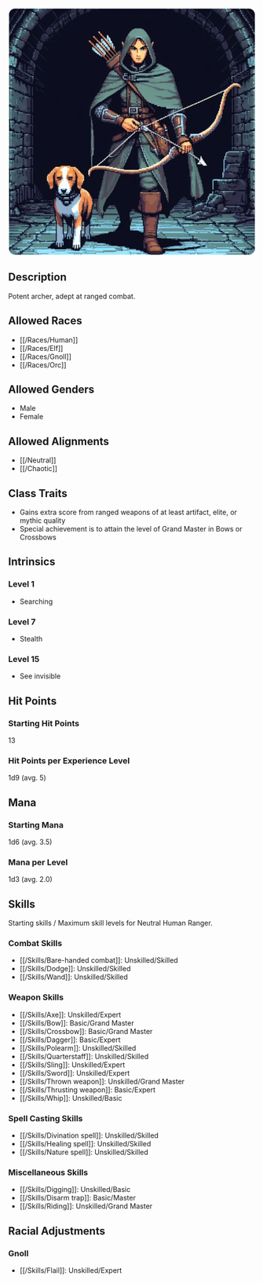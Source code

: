 ![ranger](/uploads/Roles/Ranger/ranger.webp)

## Description

Potent archer, adept at ranged combat.

## Allowed Races

- [[/Races/Human]]
- [[/Races/Elf]]
- [[/Races/Gnoll]]
- [[/Races/Orc]]

## Allowed Genders

- Male
- Female

## Allowed Alignments

- [[/Neutral]]
- [[/Chaotic]]

## Class Traits

- Gains extra score from ranged weapons of at least artifact, elite, or mythic quality
- Special achievement is to attain the level of Grand Master in Bows or Crossbows

## Intrinsics

### Level 1

- Searching

### Level 7

- Stealth

### Level 15

- See invisible

## Hit Points

### Starting Hit Points

13

### Hit Points per Experience Level

1d9 (avg. 5)

## Mana

### Starting Mana

1d6 (avg. 3.5)

### Mana per Level

1d3 (avg. 2.0)

## Skills

Starting skills / Maximum skill levels for Neutral Human Ranger.

### Combat Skills 

* [[/Skills/Bare-handed combat]]: Unskilled/Skilled 
* [[/Skills/Dodge]]: Unskilled/Skilled
* [[/Skills/Wand]]: Unskilled/Skilled 

### Weapon Skills 

* [[/Skills/Axe]]: Unskilled/Expert 
* [[/Skills/Bow]]: Basic/Grand Master
* [[/Skills/Crossbow]]: Basic/Grand Master
* [[/Skills/Dagger]]: Basic/Expert 
* [[/Skills/Polearm]]: Unskilled/Skilled 
* [[/Skills/Quarterstaff]]: Unskilled/Skilled 
* [[/Skills/Sling]]: Unskilled/Expert 
* [[/Skills/Sword]]: Unskilled/Expert 
* [[/Skills/Thrown weapon]]: Unskilled/Grand Master
* [[/Skills/Thrusting weapon]]: Basic/Expert 
* [[/Skills/Whip]]: Unskilled/Basic 

### Spell Casting Skills 

* [[/Skills/Divination spell]]: Unskilled/Skilled
* [[/Skills/Healing spell]]: Unskilled/Skilled
* [[/Skills/Nature spell]]: Unskilled/Skilled

### Miscellaneous Skills

* [[/Skills/Digging]]: Unskilled/Basic 
* [[/Skills/Disarm trap]]: Basic/Master
* [[/Skills/Riding]]: Unskilled/Grand Master

## Racial Adjustments

### Gnoll

- [[/Skills/Flail]]: Unskilled/Expert